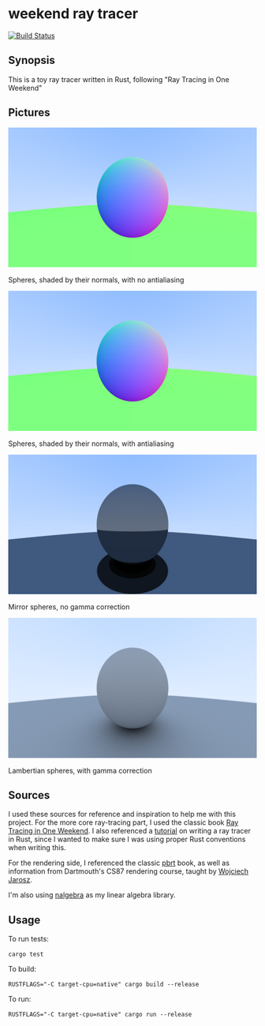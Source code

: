 # weekend ray tracer

[![Build Status](https://travis-ci.org/afnanenayet/basic-ray-tracer.svg?branch=master)](https://travis-ci.org/afnanenayet/basic-ray-tracer)

## Synopsis

This is a toy ray tracer written in Rust, following "Ray Tracing in One Weekend"

## Pictures

![Spheres shaded by their normals with no antialiasing](sphere_lo_no_aa.png)

Spheres, shaded by their normals, with no antialiasing

![Spheres shaded by their normals with antialiasing](sphere_lo_aa.png)

Spheres, shaded by their normals, with antialiasing

![Mirror spheres](sphere_mirror.png)

Mirror spheres, no gamma correction

![diffuse sphere](sphere_diffuse.png)

Lambertian spheres, with gamma correction

## Sources

I used these sources for reference and inspiration to help me with this project.
For the more core ray-tracing part, I used the classic book
[Ray Tracing in One Weekend](https://www.amazon.com/Ray-Tracing-Weekend-Minibooks-Book-ebook/dp/B01B5AODD8).
I also referenced a [tutorial](https://bheisler.github.io/post/writing-raytracer-in-rust-part-1/)
on writing a ray tracer in Rust, since I wanted to
make sure I was using proper Rust conventions when writing this.

For the rendering side, I referenced the classic [pbrt](http://pbrt.org) book,
as well as information from Dartmouth's CS87 rendering course, taught
by [Wojciech Jarosz](https://cs.dartmouth.edu/~wjarosz/).

I'm also using [nalgebra](http://nalgebra.org) as my linear algebra library.

## Usage

To run tests:

    cargo test

To build:

    RUSTFLAGS="-C target-cpu=native" cargo build --release

To run:

    RUSTFLAGS="-C target-cpu=native" cargo run --release
